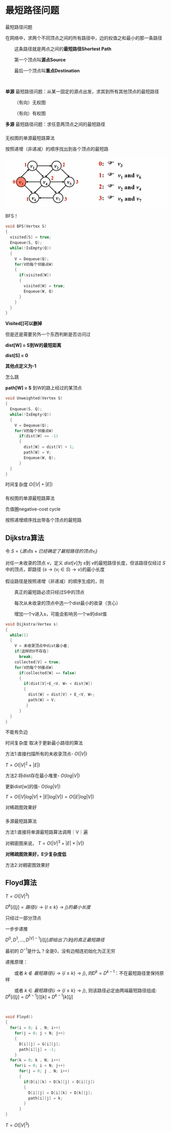 # 最短路径问题

### 
最短路径问题

在网络中，求两个不同顶点之间的所有路径中，边的权值之和最小的那一条路径

&ensp;&ensp;&ensp;&ensp;这条路径就是两点之间的**最短路径Shortest Path** 

&ensp;&ensp;&ensp;&ensp;第一个顶点叫**源点Source** 

&ensp;&ensp;&ensp;&ensp;最后一个顶点叫**重点Destination** 

&ensp;&ensp;&ensp;&ensp;

**单源** 最短路径问题：从某一固定的源点出发，求其到所有其他顶点的最短路径

&ensp;&ensp;&ensp;&ensp;（有向）无权图

&ensp;&ensp;&ensp;&ensp;（有向）有权图

**多源** 最短路径问题：求任意两顶点之间的最短路径


### 
无权图的单源最短路算法

按照递增（非递减）的顺序找出到各个顶点的最短路

![](image/image.png)

BFS！

```c
void BFS(Vertex S)
{
  visited[S] = true;
  Enqueue(S, Q);
  while(!IsEmpty(Q))
  {
    V = Dequeue(Q);
    for(V的每个邻接点W)
    {
      if(visited[W])
      {
        visited[W] = true;
        Enqueue(W, Q)
      }
    }
  }
}
```


**Visited[]可以删掉** 

但是还是需要另外一个东西判断是否访问过

**dist[W] = S到W的最短距离** 


**dist[S] = 0** 

**其他点定义为-1** 

怎么跳

**path[W] = S** 到W的路上经过的某顶点

```c
void Unweighted(Vertex S)
{
  Enqueue(S, Q);
  while(!IsEmpty(Q))
  {
    V = Dequeue(Q);
    for(V的每个邻接点W)
      if(dist[W] == -1)
      {
        dist[W] = dist[V] + 1;
        path[W] = V;
        Enqueue(W, Q);
      }
  }
}
```


时间复杂度 $O(|V|+|E|)$


### 
有权图的单源最短路算法


负值圈negative-cost cycle

 

按照递增顺序找出带各个顶点的最短路


## Dijkstra算法

令 $S=\{源点s + 已经确定了最短路径的顶点v_i\}$

对任一未收录的顶点 $v$，定义 $dist[v]$为 $s$到 $v$的最短路径长度，但该路径仅经过 $S$中的顶点，即路径 $\{s→(v_i \in S)→v\}$的最小长度


假设路径是按照递增（非递减）的顺序生成的，则

&ensp;&ensp;&ensp;&ensp;真正的最短路必须只经过S中的顶点

&ensp;&ensp;&ensp;&ensp;每次从未收录的顶点中选一个dist最小的收录（贪心）

&ensp;&ensp;&ensp;&ensp;增加一个v进入s，可能会影响另一个w的dist值
&ensp;&ensp;&ensp;&ensp;
&ensp;&ensp;&ensp;&ensp;

```c
void Dijkstra(Vertex s)
{
  while(1)
  {
    V = 未收录顶点中dist最小者;
    if(这样的V不存在)
      break;
    collected[V] = true;
    for(V的每个邻接点W)
      if(collected[W] == false)
      {
        if(dist[V]+E_<V, W> < dist[W])
        {
          dist[W] = dist[V] + E_<V, W>;
          path[W] = V; 
         } 
      }
  }
}
```


不能有负边

时间复杂度 取决于更新最小路径的算法

方法1:直接扫描所有的未收录顶点- $O(|V|)$

 $T=O(|V|^2+|E|)$

方法2:将dist存在最小堆里- $O(log|V|)$

更新dist[w]的值- $O(log|V|)$

 $T=O(|V|log|V|+|E|log|V|)=O(|E|log|V|)$

对稀疏图效果好


### 
多源最短路算法

方法1:直接将单源最短路算法调用｜V｜遍

对稠密图来说， $T=O(|V|^3+|E| \times |V|)$

**对稀疏图效果好，E少复杂度低** 

方法2:对稠密图效果好

## Floyd算法

 $T=O(|V|^3)$

$D^k[i][j]=路径\{i→\{l≤k\}→j\}的最小长度$

只经过一部分顶点

一步步递推

 $D^0, D^1, ..., D^{|V|-1}[i][j]即给出了i到j的真正最短路径$

最初的 $D^{-1}$是什么？全是0，没有边相连初始化为正无穷



递推原理：

&ensp;&ensp;&ensp;&ensp;或者 $k\notin 最短路径\{i→\{l≤k\}→j\}, 则D^k=D^{k-1}$：不在最短路径里保持原样

&ensp;&ensp;&ensp;&ensp;或者 $k\in 最短路径\{i→\{l≤k\}→j\}$, 则该路径必定由两端最短路径组成: $D^k[i][j] = D^{k-1}[i][k]+D^{k-1}[k][j]$

&ensp;&ensp;&ensp;&ensp;

```C
void Floyd()
{
  for(i = 0; i , N; i++)
    for(j = 0; j < N; j++)
    {
      D[i][j] = G[i][j];
      path[i][j] = -1;
    }
  for(k = 0; k , N; i++)
    for(i = 0; i < N; j++)
      for(j = 0; j , N; i++)
      {
        if(D[i][k] + D[k][j] < D[i][j])
        {
          D[i][j] = D[i][k] + D[k][j];
          path[i][j] = k;
        }
      }
}
```


$T = O(|V|^3)$





